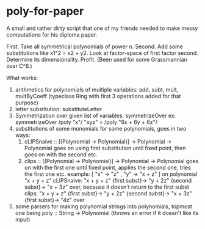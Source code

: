 poly-for-paper
==============

A small and rather dirty script that one of my friends needed to make messy computations for his diploma paper.

First. Take all symmetrical polynomials of power n.
Second. Add some substitutions like x1^2 = x2 + y2.
Look at factor-space of first factor second.
Determine its dimensionality.
Profit. (Been used for some Grassmannian over C^6.)

What works: 
1. arithmetics for polynomials of multiple variables: add, subt, mult, multByCoeff 
    (typeclass Ring with first 3 operations added for that purpose)
2. letter substitution: substituteLetter
3. Symmetrization over given list of variables: symmetrizeOver
    ex: symmetrizeOver /poly "x"/ "xyz" = /poly "6x + 6y + 6z"/
4. substitutions of some monomials for some polynomials, goes in two ways:
    1. cLIPSnaive :: [(Polynomial -> Polynomial)] -> Polynomial -> Polynomial
        goes on using first substitution until fixed point, then goes on with the second etc.
    2. clips :: [(Polynomial -> Polynomial)] -> Polynomial -> Polynomial
        goes on with the first one until fixed point, applies the second one, tries the first one etc.
    example: [ "x" -> "z"
             , "y" -> "x + z"
             ] on polynomial "x + y + z"
        cLIPSnaive: "x + y + z" {first subst}-> "y + 2z" 
                                {second subst}-> "x + 3z"
                                over, because it doesn't return to the first subst
        clips: "x + y + z" {first subst}-> "y + 2z"
                           {second subst}-> "x + 3z"
                           {first subst}-> "4z"
                           over
5. some parsers for making polynomial strings into polynomials, topmost one being
    poly :: String -> Polynomial (throws an error if it doesn't like its input)
